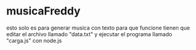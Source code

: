 # musicaFreddy
esto solo es para generar musica con texto
para que funcione tienen que editar el archivo llamado "data.txt" y ejecutar el programa llamado "carga.js" con node.js 

